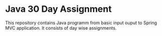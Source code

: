 # Java 30 Day Assignment

This repository contains Java programm from basic input ouput to Spring MVC application. It consists of day wise assignments.
